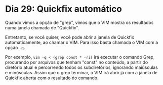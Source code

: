 # Dia 29: Quickfix automático

Quando vimos a opção de "grep", vimos que o VIM mostra os resultados numa janela chamada de "Quickfix".

Entretanto, se você quiser, você pode abrir a janela de Quickfix automaticamente, ao chamar o VIM. Para isso basta chamada o VIM com a opção `-q`.

Por exemplo, `vim -q < (grep const * -ri)` irá executar o comando Grep, procurando por arquivos que tenham "const" no conteúdo, a partir do diretório atual e percorrendo todos os subdiretórios, ignorando maiúsculas e minúsculas. Assim que o grep terminar, o VIM irá abrir já com a janela de Quickfix aberta com o resultado do comando.